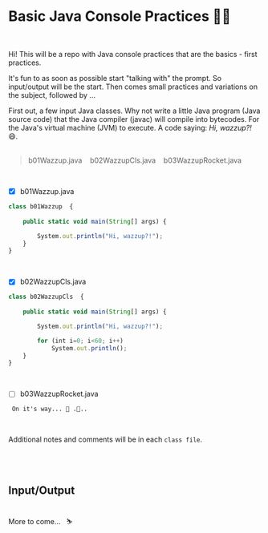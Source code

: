 # Basic Java Console Practices 🎄🎅

<br>

Hi!
This will be a repo with Java console practices that are the basics - first practices.<br>

It's fun to as soon as possible start "talking with" the prompt. So input/output will be the start. Then comes small practices and variations on the subject, followed by ...<br>

First out, a few input Java classes. Why not write a little Java program (Java source code) that the Java compiler (javac) will compile into bytecodes. For the Java's virtual machine (JVM) to execute. A code saying: <i>Hi, wazzup?!</i> 😄.<br><br>


> b01Wazzup.java &nbsp; &nbsp;b02WazzupCls.java &nbsp; &nbsp;b03WazzupRocket.java 

<br>

- [x] b01Wazzup.java
``` javascript
class b01Wazzup  {
	
	public static void main(String[] args) {  

		System.out.println("Hi, wazzup?!"); 	
	}
} 
``` 
<br>

- [x] b02WazzupCls.java
``` javascript
class b02WazzupCls  {
	
	public static void main(String[] args) {  

		System.out.println("Hi, wazzup?!");

		for (int i=0; i<60; i++)
    	    System.out.println();
	}
} 
```
<br>

- [ ] b03WazzupRocket.java
``` 
 On it's way... 🐋 .🐠..
```
<br>

Additional notes and comments will be in each `class file`.
<br><br><br><br>

## Input/Output
<br>
More to come... &nbsp; ⛷<br><br>